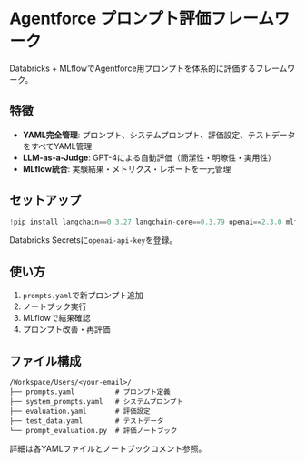 # Agentforce プロンプト評価フレームワーク

Databricks + MLflowでAgentforce用プロンプトを体系的に評価するフレームワーク。

## 特徴

- **YAML完全管理**: プロンプト、システムプロンプト、評価設定、テストデータをすべてYAML管理
- **LLM-as-a-Judge**: GPT-4による自動評価（簡潔性・明瞭性・実用性）
- **MLflow統合**: 実験結果・メトリクス・レポートを一元管理

## セットアップ

```python
!pip install langchain==0.3.27 langchain-core==0.3.79 openai==2.3.0 mlflow==3.4.0 pandas==2.2.3 pyyaml==6.0.2
```

Databricks Secretsに`openai-api-key`を登録。

## 使い方

1. `prompts.yaml`で新プロンプト追加
2. ノートブック実行
3. MLflowで結果確認
4. プロンプト改善・再評価

## ファイル構成

```
/Workspace/Users/<your-email>/
├── prompts.yaml          # プロンプト定義
├── system_prompts.yaml   # システムプロンプト
├── evaluation.yaml       # 評価設定
├── test_data.yaml        # テストデータ
└── prompt_evaluation.py  # 評価ノートブック
```

詳細は各YAMLファイルとノートブックコメント参照。
